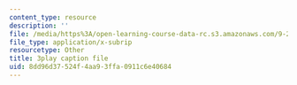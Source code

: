 ```yaml
---
content_type: resource
description: ''
file: /media/https%3A/open-learning-course-data-rc.s3.amazonaws.com/9-20-animal-behavior-fall-2013/8dd96d37524f4aa93ffa0911c6e40684_472249.srt
file_type: application/x-subrip
resourcetype: Other
title: 3play caption file
uid: 8dd96d37-524f-4aa9-3ffa-0911c6e40684
---
```

